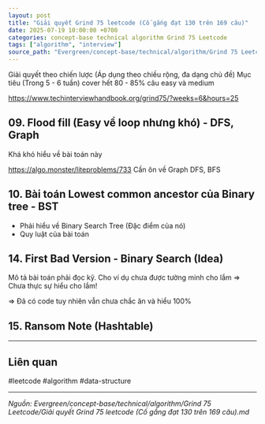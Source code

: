 ```yaml
---
layout: post
title: "Giải quyết Grind 75 leetcode (Cố gắng đạt 130 trên 169 câu)"
date: 2025-07-19 10:00:00 +0700
categories: concept-base technical algorithm Grind 75 Leetcode
tags: ["algorithm", "interview"]
source_path: "Evergreen/concept-base/technical/algorithm/Grind 75 Leetcode/Giải quyết Grind 75 leetcode (Cố gắng đạt 130 trên 169 câu).md"
---
```

Giải quyết theo chiến lược (Áp dụng theo chiều rộng, đa dạng chủ đề)
Mục tiêu (Trong 5 - 6 tuần) cover hết 80 - 85% câu easy và medium

https://www.techinterviewhandbook.org/grind75/?weeks=6&hours=25

## 09. Flood fill (Easy về loop nhưng khó) - DFS, Graph

Khá khó hiểu về bài toán này

https://algo.monster/liteproblems/733
Cần ôn về Graph
DFS, BFS

## 10. Bài toán Lowest common ancestor của Binary tree - BST

- Phải hiểu về Binary Search Tree (Đặc điểm của nó)
- Quy luật của bài toán


## 14. First Bad Version - Binary Search (Idea)

Mô tả bài toán phải đọc kỹ. Cho ví dụ chưa được tường minh cho lắm
=> Chưa thực sự hiểu cho lắm!

=> Đã có code tuy nhiên vẫn chưa chắc ăn và hiểu 100%

## 15. Ransom Note (Hashtable)


---
## Liên quan

#leetcode #algorithm #data-structure

---
*Nguồn: Evergreen/concept-base/technical/algorithm/Grind 75 Leetcode/Giải quyết Grind 75 leetcode (Cố gắng đạt 130 trên 169 câu).md*
